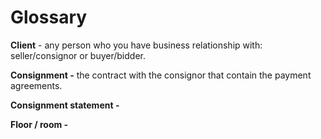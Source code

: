 # Glossary

**Client** - any person who you have business relationship with: seller/consignor or buyer/bidder.

**Consignment -** the contract with the consignor that contain the payment agreements.

**Consignment statement -**

**Floor / room -**

